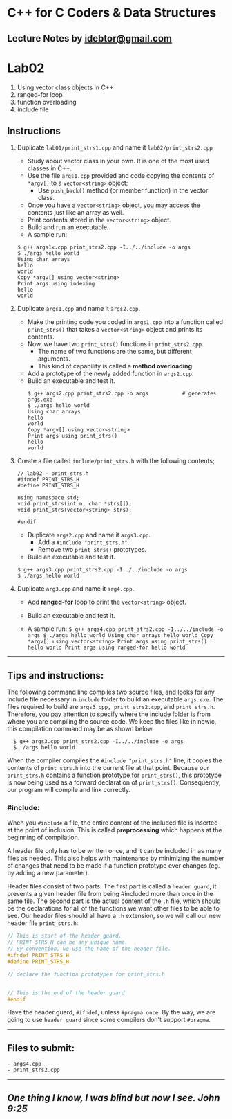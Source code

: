 # C++ for C Coders & Data Structures
Lecture Notes by idebtor@gmail.com
-------------------
# Lab02
  1. Using vector class objects in C++
  2. ranged-for loop
  3. function overloading
  4. include file

## Instructions
  1. Duplicate `lab01/print_strs1.cpp` and name it `lab02/print_strs2.cpp`
      - Study about vector class in your own. It is one of the most used classes in C++.
      - Use the file `args1.cpp` provided and code copying the contents of `*argv[]` to a `vector<string>` object;
          - Use `push_back()` method (or member function) in the vector class.
      - Once you have a `vector<string>` object, you may access the contents
        just like an array as well.
      - Print contents stored in the `vector<string>` object.
      - Build and run an executable.
      - A sample run:

      ```
      $ g++ args1x.cpp print_strs2.cpp -I../../include -o args
      $ ./args hello world
      Using char arrays
      hello
      world
      Copy *argv[] using vector<string>
      Print args using indexing
      hello
      world
      ```

  2.  Duplicate `args1.cpp` and name it `args2.cpp`.
      - Make the printing code you coded in `args1.cpp` into a function called `print_strs()` that takes a `vector<string>` object and prints its contents.
      - Now, we have two `print_strs()` functions in `print_strs2.cpp`.
          - The name of two functions are the same, but different arguments.
          - This kind of capability is called a __method overloading__.
      - Add a prototype of the newly added function in `args2.cpp`.
      - Build an executable and test it.
        ```
        $ g++ args2.cpp print_strs2.cpp -o args           # generates args.exe
        $ ./args hello world
        Using char arrays
        hello
        world
        Copy *argv[] using vector<string>
        Print args using print_strs()
        hello
        world
        ```
  3. Create a file called `include/print_strs.h` with the following contents;
        ```
        // lab02 - print_strs.h
        #ifndef PRINT_STRS_H
        #define PRINT_STRS_H

        using namespace std;
        void print_strs(int n, char *strs[]);
        void print_strs(vector<string> strs);

        #endif
        ```
      - Duplicate `args2.cpp` and name it `args3.cpp`.
          - Add a `#include "print_strs.h"`.
          - Remove two `print_strs()` prototypes.
      - Build an executable and test it.

      ```
      $ g++ args3.cpp print_strs2.cpp -I../../include -o args
      $ ./args hello world
      ```

  4. Duplicate `arg3.cpp` and name it `arg4.cpp`.
      - Add __ranged-for__ loop to print the `vector<string>` object.
      - Build an executable and test it.

      - A sample run:
    ```
    $ g++ args4.cpp print_strs2.cpp -I../../include -o args
    $ ./args hello world
    Using char arrays
    hello
    world
    Copy *argv[] using vector<string>
    Print args using print_strs()
    hello
    world
    Print args using ranged-for
    hello
    world
    ```
-------------------
## Tips and instructions:
The following command line compiles two source files, and looks for any include file necessary in `include` folder to build an executable `args.exe`. The files required to build are `args3.cpp, print_strs2.cpp`, and `print_strs.h`.  Therefore, you pay attention to specify where the include folder is from where you are compiling the source code.  We keep the files like in nowic, this compilation command may be as shown below.

```
  $ g++ args3.cpp print_strs2.cpp -I../../include -o args
  $ ./args hello world
```

When the compiler compiles the `#include "print_strs.h"` line, it copies the contents of `print_strs.h` into the current file at that point. Because our `print_strs.h` contains a function prototype for `print_strs()`, this prototype is now being used as a forward declaration of `print_strs()`. Consequently, our program will compile and link correctly.

### #include:
When you `#include` a file, the entire content of the included file is inserted at the point of inclusion. This is called __preprocessing__ which happens at the beginning of compilation.

A header file only has to be written once, and it can be included in as many files as needed. This also helps with maintenance by minimizing the number of changes that need to be made if a function prototype ever changes (eg. by adding a new parameter).

Header files consist of two parts. The first part is called a `header guard`, it prevents a given header file from being #included more than once in the same file. The second part is the actual content of the `.h` file, which should be the declarations for all of the functions we want other files to be able to see. Our header files should all have a `.h` extension, so we will call our new header file `print_strs.h`:

```C++
// This is start of the header guard.  
// PRINT_STRS_H can be any unique name.  
// By convention, we use the name of the header file.
#ifndef PRINT_STRS_H
#define PRINT_STRS_H

// declare the function prototypes for print_strs.h


// This is the end of the header guard
#endif
```
Have the header guard, `#ifndef`, unless `#pragma once`. By the way, we are going to use `header guard` since some compilers don't support `#pragma`.

----------------------------
## Files to submit:
    - args4.cpp
    - print_strs2.cpp

----------------------------
_One thing I know, I was blind but now I see. John 9:25_
----------------------------
